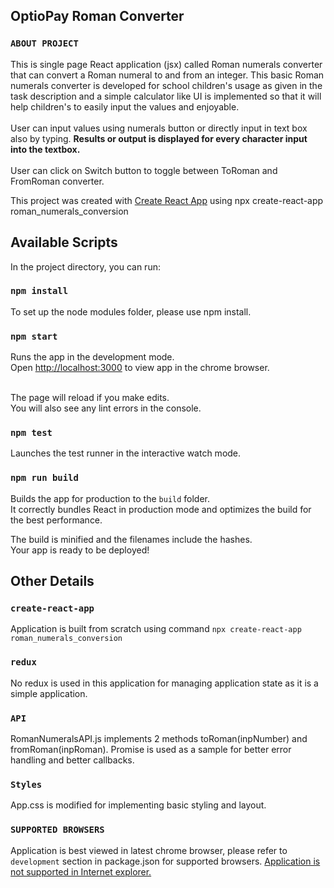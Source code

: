 ## OptioPay Roman Converter

### `ABOUT PROJECT`
This is single page React application (jsx) called Roman numerals converter that can convert a Roman numeral to and from an integer. This basic Roman numerals converter is developed for school children's usage as given in the task description and a simple calculator like UI is implemented so that it will help children's to easily input the values and enjoyable. <br/> <br/>User can input values using numerals button or directly input in text box also by typing. <b>Results or output is displayed for every character input into the textbox.</b> <br/><br/>User can click on Switch button to toggle between ToRoman and FromRoman converter.<br/>

This project was created with [Create React App](https://github.com/facebook/create-react-app) using npx create-react-app roman_numerals_conversion

## Available Scripts

In the project directory, you can run:

### `npm install`

To set up the node modules folder, please use npm install.<br />

### `npm start`

Runs the app in the development mode.<br />
Open [http://localhost:3000](http://localhost:3000) to view app in the chrome browser. <br/> <br/>

The page will reload if you make edits.<br />
You will also see any lint errors in the console.

### `npm test`

Launches the test runner in the interactive watch mode.<br />

### `npm run build`

Builds the app for production to the `build` folder.<br />
It correctly bundles React in production mode and optimizes the build for the best performance.

The build is minified and the filenames include the hashes.<br />
Your app is ready to be deployed!

## Other Details

### `create-react-app`
Application is built from scratch using command `npx create-react-app roman_numerals_conversion`

### `redux`
No redux is used in this application for managing application state as it is a simple application.

### `API`
RomanNumeralsAPI.js implements 2 methods toRoman(inpNumber) and fromRoman(inpRoman). Promise is used as a sample for better error handling and better callbacks.

### `Styles`
App.css is modified for implementing basic styling and layout.

### `SUPPORTED BROWSERS`
Application is best viewed in latest chrome browser, please refer to `development` section in package.json for supported browsers. <u>Application is not supported in Internet explorer.</u>
